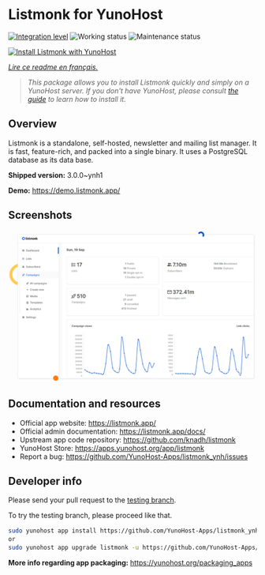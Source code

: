 <!--
N.B.: This README was automatically generated by https://github.com/YunoHost/apps/tree/master/tools/README-generator
It shall NOT be edited by hand.
-->

# Listmonk for YunoHost

[![Integration level](https://dash.yunohost.org/integration/listmonk.svg)](https://dash.yunohost.org/appci/app/listmonk) ![Working status](https://ci-apps.yunohost.org/ci/badges/listmonk.status.svg) ![Maintenance status](https://ci-apps.yunohost.org/ci/badges/listmonk.maintain.svg)

[![Install Listmonk with YunoHost](https://install-app.yunohost.org/install-with-yunohost.svg)](https://install-app.yunohost.org/?app=listmonk)

*[Lire ce readme en français.](./README_fr.md)*

> *This package allows you to install Listmonk quickly and simply on a YunoHost server.
If you don't have YunoHost, please consult [the guide](https://yunohost.org/#/install) to learn how to install it.*

## Overview

Listmonk is a standalone, self-hosted, newsletter and mailing list manager. It is fast, feature-rich, and packed into a single binary. It uses a PostgreSQL database as its data base.


**Shipped version:** 3.0.0~ynh1

**Demo:** https://demo.listmonk.app/

## Screenshots

![Screenshot of Listmonk](./doc/screenshots/screenshot.png)

## Documentation and resources

* Official app website: <https://listmonk.app/>
* Official admin documentation: <https://listmonk.app/docs/>
* Upstream app code repository: <https://github.com/knadh/listmonk>
* YunoHost Store: <https://apps.yunohost.org/app/listmonk>
* Report a bug: <https://github.com/YunoHost-Apps/listmonk_ynh/issues>

## Developer info

Please send your pull request to the [testing branch](https://github.com/YunoHost-Apps/listmonk_ynh/tree/testing).

To try the testing branch, please proceed like that.

``` bash
sudo yunohost app install https://github.com/YunoHost-Apps/listmonk_ynh/tree/testing --debug
or
sudo yunohost app upgrade listmonk -u https://github.com/YunoHost-Apps/listmonk_ynh/tree/testing --debug
```

**More info regarding app packaging:** <https://yunohost.org/packaging_apps>
